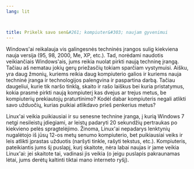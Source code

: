 ```yaml
---
lang: lit



title: Prikelk savo sen&#261; kompiuter&#303; naujam gyvenimui
---
```


Windows'ai reikalauja vis galingesn&#279;s technin&#279;s &#303;rangos sulig kiekviena nauja versija (95, 98, 2000, Me, XP, etc.). Tad, nor&#279;dami naudotis veikian&#269;iais Windows'ais, jums reikia nuolat pirkti nauj&#261; technin&#281; &#303;rang&#261;. Ta&#269;iau a&#353; nematau joki&#371; ger&#371; prie&#382;as&#269;i&#371; tokiam spar&#269;iam vystymuisi. Ai&#353;ku, yra daug &#382;moni&#371;, kuriems reikia daug kompiuterio galios ir kuriems nauja technin&#279; &#303;ranga ir technologijos palengvina ir paspartina darb&#261;. Ta&#269;iau daugeliui, kurie tik nar&#353;o tinkl&#261;, skaito ir ra&#353;o lai&#353;kus bei kuria pristatymus, kokia prasm&#279; pirkti nauj&#261; kompiuter&#303; kas dvejus ar trejus metus, be kompiuteri&#371; prekiautoj&#371; praturtinimo? Kod&#279;l dabar kompiuteris negali atlikti savo u&#382;duo&#269;i&#371;, kurias puikiai atlikdavo prie&#353; penkerius metus?

Linux'ai veikia puikiausiai ir su senesne technine &#303;ranga, &#303; kuri&#261; Windows 7 netgi nesileist&#371; &#303;diegiami, ar leist&#371; padaryti 20 sekund&#382;i&#371; pertraukas po kiekvieno pel&#279;s spragtel&#279;jimo. &#381;inoma, Linux'ai nepadarys lenktyni&#371; nugal&#279;tojo i&#353; j&#363;s&#371; 12-os met&#371; senumo kompiuterio, bet puikiausiai veiks ir leis atlikti &#303;prastas u&#382;duotis (nar&#353;yti tinkle, ra&#353;yti tekstus, etc.). Kompiuteris, pateikiantis jums &#353;&#303; puslap&#303;, kur&#303; skaitote, n&#279;ra labai naujas ir jame veikia Linux'ai: jei skaitote tai, vadinasi jis veikia (o jeigu puslapis pakraunamas l&#279;tai, jums der&#279;t&#371; kaltinti tiktai mano interneto ry&#353;&#303;).




